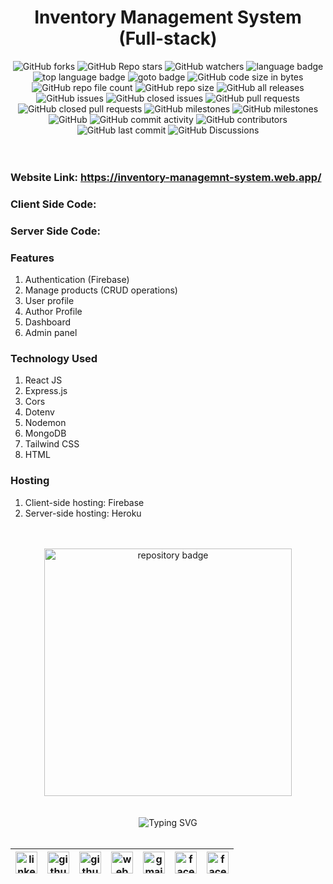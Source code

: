 <h1 align="center">Inventory Management System (Full-stack)</h1>

<!-- repository summary badges start -->
<div align="center">
    <img alt="GitHub forks" src="https://img.shields.io/github/forks/STRINGLABITSOLUTIONS/inventory-management-system?style=social">
    <img alt="GitHub Repo stars" src="https://img.shields.io/github/stars/STRINGLABITSOLUTIONS/inventory-management-system?style=social">
    <img alt="GitHub watchers" src="https://img.shields.io/github/watchers/STRINGLABITSOLUTIONS/inventory-management-system?style=social">
    <img alt="language badge" src="https://img.shields.io/github/languages/count/STRINGLABITSOLUTIONS/inventory-management-system"/>
    <img alt="top language badge" src="https://img.shields.io/github/languages/top/STRINGLABITSOLUTIONS/inventory-management-system">
    <img alt="goto badge" src="https://img.shields.io/github/search/STRINGLABITSOLUTIONS/inventory-management-system/goto">
    <img alt="GitHub code size in bytes" src="https://img.shields.io/github/languages/code-size/STRINGLABITSOLUTIONS/inventory-management-system">
    <img alt="GitHub repo file count" src="https://img.shields.io/github/directory-file-count/STRINGLABITSOLUTIONS/inventory-management-system">
    <img alt="GitHub repo size" src="https://img.shields.io/github/repo-size/STRINGLABITSOLUTIONS/inventory-management-system">
    <img alt="GitHub all releases" src="https://img.shields.io/github/downloads/STRINGLABITSOLUTIONS/inventory-management-system/total">
    <img alt="GitHub issues" src="https://img.shields.io/github/issues-raw/STRINGLABITSOLUTIONS/inventory-management-system">
    <img alt="GitHub closed issues" src="https://img.shields.io/github/issues-closed-raw/STRINGLABITSOLUTIONS/inventory-management-system">
    <img alt="GitHub pull requests" src="https://img.shields.io/github/issues-pr-raw/STRINGLABITSOLUTIONS/inventory-management-system">
    <img alt="GitHub closed pull requests" src="https://img.shields.io/github/issues-pr-closed-raw/STRINGLABITSOLUTIONS/inventory-management-system">
    <img alt="GitHub milestones" src="https://img.shields.io/github/milestones/open/STRINGLABITSOLUTIONS/inventory-management-system">
    <img alt="GitHub milestones" src="https://img.shields.io/github/milestones/closed/STRINGLABITSOLUTIONS/inventory-management-system">
    <img alt="GitHub" src="https://img.shields.io/github/license/STRINGLABITSOLUTIONS/inventory-management-system">
    <img alt="GitHub commit activity" src="https://img.shields.io/github/commit-activity/w/STRINGLABITSOLUTIONS/inventory-management-system">
    <img alt="GitHub contributors" src="https://img.shields.io/github/contributors/STRINGLABITSOLUTIONS/inventory-management-system">
    <img alt="GitHub last commit" src="https://img.shields.io/github/last-commit/STRINGLABITSOLUTIONS/inventory-management-system">
    <img alt="GitHub Discussions" src="https://img.shields.io/github/discussions/STRINGLABITSOLUTIONS/inventory-management-system">
</div>
<!-- repository summary badges end -->

<br>
<br>

### Website Link: https://inventory-managemnt-system.web.app/

### Client Side Code:

### Server Side Code:

### Features

1. Authentication (Firebase)
2. Manage products (CRUD operations)
3. User profile
4. Author Profile
5. Dashboard
6. Admin panel

### Technology Used

1. React JS
2. Express.js
3. Cors
4. Dotenv
5. Nodemon
6. MongoDB
7. Tailwind CSS
8. HTML

### Hosting

1. Client-side hosting: Firebase
2. Server-side hosting: Heroku

<br>
<br>

<div align="center">
    <a href="https://github.com/STRINGLABITSOLUTIONS/inventory-management-system">
        <img width="396" src="https://github-readme-stats-mu-jet.vercel.app/api/pin/?username=STRINGLABITSOLUTIONS&repo=inventory-management-system&theme=react&bg_color=0D1117&border_color=61dafb&hide_border=false" alt="repository badge" />
    </a>
</div>

<br>
<br>

<!-- connect with me start -->
<div align="center"> 
    <img src="https://readme-typing-svg.demolab.com?font=Fira+Code&weight=600&duration=1&pause=1000&repeat=false&width=410&lines=%F0%9F%93%AA+%F0%9D%97%99%F0%9D%97%98%F0%9D%97%98%F0%9D%97%9F+%F0%9D%97%99%F0%9D%97%A5%F0%9D%97%98%F0%9D%97%98+%F0%9D%97%A7%F0%9D%97%A2+%F0%9D%97%96%F0%9D%97%A2%F0%9D%97%A1%F0%9D%97%A7%F0%9D%97%94%F0%9D%97%96%F0%9D%97%A7+%F0%9D%97%A0%F0%9D%97%98+%F0%9D%97%94%F0%9D%97%A1%F0%9D%97%AC%F0%9D%97%A7%F0%9D%97%9C%F0%9D%97%A0%F0%9D%97%98" alt="Typing SVG" />
</div>

<br>

<!-- social media links start -->
<table align="center">
  <thead align="center">
      <tr>
          <th>
              <a href="https://www.linkedin.com/in/STRINGLABITSOLUTIONS">
                  <img alt="linkedin icon" src="https://cdn.simpleicons.org/linkedin" width="35px">
              </a>
          </th>
          <th>
              <a href="https://www.github.com/STRINGLABITSOLUTIONS">
                  <img alt="github icon" src="https://cdn.simpleicons.org/github/white" width="35px">
              </a>
          </th>
          <th>
              <a href="https://stackoverflow.com/users/20348607/STRINGLABITSOLUTIONS">
                  <img alt="github icon" src="https://cdn.simpleicons.org/stackoverflow" width="35px">
              </a>
          </th>
          <th>
              <a href="https://STRINGLABITSOLUTIONS-dev.web.app/">
                  <img alt="web icon" src="https://cdn.simpleicons.org/googlechrome" width="35px">
              </a>
          </th>
          <th>
              <a href="mailto:STRINGLABITSOLUTIONSmamun@gmail.com">
                  <img alt="gmail icon" src="https://cdn.simpleicons.org/gmail" width="35px">
              </a>
          </th>
          <th>
              <a href="https://www.facebook.com/STRINGLABITSOLUTIONSmamun/">
                  <img alt="facebook icon" src="https://cdn.simpleicons.org/facebook" width="35px">
              </a>
          </th>
          <th>
              <a href="https://twitter.com/STRINGLABITSOLUTIONSmamun">
                  <img alt="facebook icon" src="https://cdn.simpleicons.org/twitter" width="35px">
              </a>
          </th>
      </tr>
  </thead>
</table>
<!-- social media links end -->
<!-- connect with me end -->

<br>
<br>
